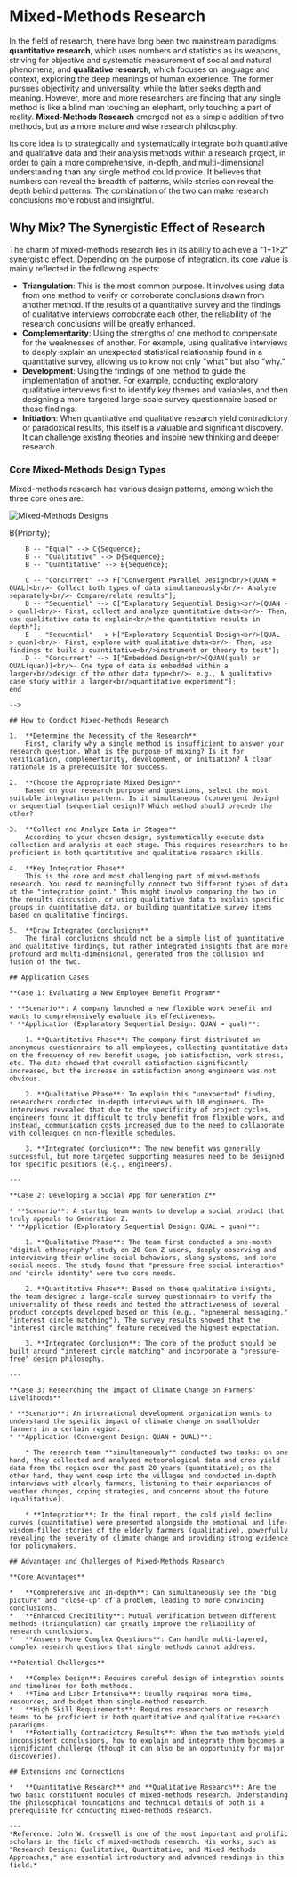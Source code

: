# Mixed-Methods Research

In the field of research, there have long been two mainstream paradigms: **quantitative research**, which uses numbers and statistics as its weapons, striving for objective and systematic measurement of social and natural phenomena; and **qualitative research**, which focuses on language and context, exploring the deep meanings of human experience. The former pursues objectivity and universality, while the latter seeks depth and meaning. However, more and more researchers are finding that any single method is like a blind man touching an elephant, only touching a part of reality. **Mixed-Methods Research** emerged not as a simple addition of two methods, but as a more mature and wise research philosophy.

Its core idea is to strategically and systematically integrate both quantitative and qualitative data and their analysis methods within a research project, in order to gain a more comprehensive, in-depth, and multi-dimensional understanding than any single method could provide. It believes that numbers can reveal the breadth of patterns, while stories can reveal the depth behind patterns. The combination of the two can make research conclusions more robust and insightful.

## Why Mix? The Synergistic Effect of Research

The charm of mixed-methods research lies in its ability to achieve a "1+1>2" synergistic effect. Depending on the purpose of integration, its core value is mainly reflected in the following aspects:

*   **Triangulation**: This is the most common purpose. It involves using data from one method to verify or corroborate conclusions drawn from another method. If the results of a quantitative survey and the findings of qualitative interviews corroborate each other, the reliability of the research conclusions will be greatly enhanced.
*   **Complementarity**: Using the strengths of one method to compensate for the weaknesses of another. For example, using qualitative interviews to deeply explain an unexpected statistical relationship found in a quantitative survey, allowing us to know not only "what" but also "why."
*   **Development**: Using the findings of one method to guide the implementation of another. For example, conducting exploratory qualitative interviews first to identify key themes and variables, and then designing a more targeted large-scale survey questionnaire based on these findings.
*   **Initiation**: When quantitative and qualitative research yield contradictory or paradoxical results, this itself is a valuable and significant discovery. It can challenge existing theories and inspire new thinking and deeper research.

### Core Mixed-Methods Design Types

Mixed-methods research has various design patterns, among which the three core ones are:

![Mixed-Methods Designs](./Mixed-Methods-Research-Tutorial-en-mermaid.png)

<!--
![Mixed-Methods-Research-Tutorial-en-mermaid-d7142602.png](./Mixed-Methods-Research-Tutorial-en-mermaid-d7142602.png)

<!--
![Mixed-Methods-Research-Tutorial-en-mermaid-d7142602.png](./Mixed-Methods-Research-Tutorial-en-mermaid-d7142602.png)

<!--
```mermaid
graph TD
    subgraph "Common Mixed-Methods Designs"
        A[Start] --> B{Priority};
        B -- "Equal" --> C{Sequence};
        B -- "Qualitative" --> D{Sequence};
        B -- "Quantitative" --> E{Sequence};

        C -- "Concurrent" --> F["Convergent Parallel Design<br/>(QUAN + QUAL)<br/>- Collect both types of data simultaneously<br/>- Analyze separately<br/>- Compare/relate results"];
        D -- "Sequential" --> G["Explanatory Sequential Design<br/>(QUAN -> qual)<br/>- First, collect and analyze quantitative data<br/>- Then, use qualitative data to explain<br/>the quantitative results in depth"];
        E -- "Sequential" --> H["Exploratory Sequential Design<br/>(QUAL -> quan)<br/>- First, explore with qualitative data<br/>- Then, use findings to build a quantitative<br/>instrument or theory to test"];
        D -- "Concurrent" --> I["Embedded Design<br/>(QUAN(qual) or QUAL(quan))<br/>- One type of data is embedded within a larger<br/>design of the other data type<br/>- e.g., A qualitative case study within a larger<br/>quantitative experiment"];
    end
```
-->

## How to Conduct Mixed-Methods Research

1.  **Determine the Necessity of the Research**
    First, clarify why a single method is insufficient to answer your research question. What is the purpose of mixing? Is it for verification, complementarity, development, or initiation? A clear rationale is a prerequisite for success.

2.  **Choose the Appropriate Mixed Design**
    Based on your research purpose and questions, select the most suitable integration pattern. Is it simultaneous (convergent design) or sequential (sequential design)? Which method should precede the other?

3.  **Collect and Analyze Data in Stages**
    According to your chosen design, systematically execute data collection and analysis at each stage. This requires researchers to be proficient in both quantitative and qualitative research skills.

4.  **Key Integration Phase**
    This is the core and most challenging part of mixed-methods research. You need to meaningfully connect two different types of data at the "integration point." This might involve comparing the two in the results discussion, or using qualitative data to explain specific groups in quantitative data, or building quantitative survey items based on qualitative findings.

5.  **Draw Integrated Conclusions**
    The final conclusions should not be a simple list of quantitative and qualitative findings, but rather integrated insights that are more profound and multi-dimensional, generated from the collision and fusion of the two.

## Application Cases

**Case 1: Evaluating a New Employee Benefit Program**

* **Scenario**: A company launched a new flexible work benefit and wants to comprehensively evaluate its effectiveness.
* **Application (Explanatory Sequential Design: QUAN → qual)**:

    1. **Quantitative Phase**: The company first distributed an anonymous questionnaire to all employees, collecting quantitative data on the frequency of new benefit usage, job satisfaction, work stress, etc. The data showed that overall satisfaction significantly increased, but the increase in satisfaction among engineers was not obvious.

    2. **Qualitative Phase**: To explain this "unexpected" finding, researchers conducted in-depth interviews with 10 engineers. The interviews revealed that due to the specificity of project cycles, engineers found it difficult to truly benefit from flexible work, and instead, communication costs increased due to the need to collaborate with colleagues on non-flexible schedules.

    3. **Integrated Conclusion**: The new benefit was generally successful, but more targeted supporting measures need to be designed for specific positions (e.g., engineers).

---

**Case 2: Developing a Social App for Generation Z**

* **Scenario**: A startup team wants to develop a social product that truly appeals to Generation Z.
* **Application (Exploratory Sequential Design: QUAL → quan)**:

    1. **Qualitative Phase**: The team first conducted a one-month "digital ethnography" study on 20 Gen Z users, deeply observing and interviewing their online social behaviors, slang systems, and core social needs. The study found that "pressure-free social interaction" and "circle identity" were two core needs.

    2. **Quantitative Phase**: Based on these qualitative insights, the team designed a large-scale survey questionnaire to verify the universality of these needs and tested the attractiveness of several product concepts developed based on this (e.g., "ephemeral messaging," "interest circle matching"). The survey results showed that the "interest circle matching" feature received the highest expectation.

    3. **Integrated Conclusion**: The core of the product should be built around "interest circle matching" and incorporate a "pressure-free" design philosophy.

---

**Case 3: Researching the Impact of Climate Change on Farmers' Livelihoods**

* **Scenario**: An international development organization wants to understand the specific impact of climate change on smallholder farmers in a certain region.
* **Application (Convergent Design: QUAN + QUAL)**:

    * The research team **simultaneously** conducted two tasks: on one hand, they collected and analyzed meteorological data and crop yield data from the region over the past 20 years (quantitative); on the other hand, they went deep into the villages and conducted in-depth interviews with elderly farmers, listening to their experiences of weather changes, coping strategies, and concerns about the future (qualitative).

    * **Integration**: In the final report, the cold yield decline curves (quantitative) were presented alongside the emotional and life-wisdom-filled stories of the elderly farmers (qualitative), powerfully revealing the severity of climate change and providing strong evidence for policymakers.

## Advantages and Challenges of Mixed-Methods Research

**Core Advantages**

*   **Comprehensive and In-depth**: Can simultaneously see the "big picture" and "close-up" of a problem, leading to more convincing conclusions.
*   **Enhanced Credibility**: Mutual verification between different methods (triangulation) can greatly improve the reliability of research conclusions.
*   **Answers More Complex Questions**: Can handle multi-layered, complex research questions that single methods cannot address.

**Potential Challenges**

*   **Complex Design**: Requires careful design of integration points and timelines for both methods.
*   **Time and Labor Intensive**: Usually requires more time, resources, and budget than single-method research.
*   **High Skill Requirements**: Requires researchers or research teams to be proficient in both quantitative and qualitative research paradigms.
*   **Potentially Contradictory Results**: When the two methods yield inconsistent conclusions, how to explain and integrate them becomes a significant challenge (though it can also be an opportunity for major discoveries).

## Extensions and Connections

*   **Quantitative Research** and **Qualitative Research**: Are the two basic constituent modules of mixed-methods research. Understanding the philosophical foundations and technical details of both is a prerequisite for conducting mixed-methods research.

---
*Reference: John W. Creswell is one of the most important and prolific scholars in the field of mixed-methods research. His works, such as "Research Design: Qualitative, Quantitative, and Mixed Methods Approaches," are essential introductory and advanced readings in this field.*